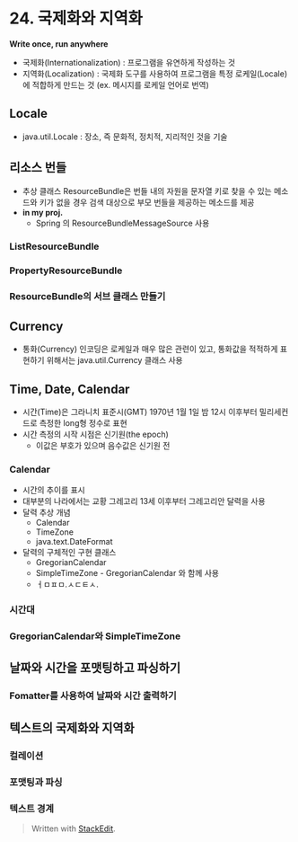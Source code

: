 
# 24. 국제화와 지역화
**Write once, run anywhere**
* 국제화(Internationalization) : 프로그램을 유연하게 작성하는 것
* 지역화(Localization) : 국제화 도구를 사용하여 프로그램을 특정 로케일(Locale)에 적합하게 만드는 것 (ex. 메시지를 로케일 언어로 번역)
## Locale
* java.util.Locale : 장소, 즉 문화적, 정치적, 지리적인 것을 기술
## 리소스 번들
* 추상 클래스 ResourceBundle은 번들 내의 자원을 문자열 키로 찾을 수 있는 메소드와 키가 없을 경우 검색 대상으로 부모 번들을 제공하는 메소드를 제공
* **in my proj.**
	* Spring 의 ResourceBundleMessageSource 사용

### ListResourceBundle
### PropertyResourceBundle
### ResourceBundle의 서브 클래스 만들기
## Currency
* 통화(Currency) 인코딩은 로케일과 매우 많은 관련이 있고, 통화값을 적적하게 표현하기 위해서는 java.util.Currency 클래스 사용
## Time, Date, Calendar
* 시간(Time)은 그라니치 표준시(GMT) 1970년 1월 1일 밤 12시 이후부터 밀리세컨드로 측정한 long형 정수로 표현
* 시간 측정의 시작 시점은 신기원(the epoch)
	* 이값은 부호가 있으며 음수값은 신기원 전
### Calendar
* 시간의 추이를 표시
* 대부분의 나라에서는 교황 그레고리 13세 이후부터 그레고리안 달력을 사용
* 달력 추상 개념
	* Calendar
	* TimeZone
	* java.text.DateFormat
* 달력의 구체적인 구현 클래스
	* GregorianCalendar
	* SimpleTimeZone - GregorianCalendar 와 함께 사용
	* ㅓㅁㅍㅁ.ㅅㄷㅌㅅ.
### 시간대
### GregorianCalendar와 SimpleTimeZone
## 날짜와 시간을 포맷팅하고 파싱하기
### Fomatter를 사용하여 날짜와 시간 출력하기
## 텍스트의 국제화와 지역화
### 컬레이션
### 포맷팅과 파싱
### 텍스트 경계

> Written with [StackEdit](https://stackedit.io/).
<!--stackedit_data:
eyJoaXN0b3J5IjpbNTEyNzY3ODIwLDE3MTEwNDkwNzZdfQ==
-->
